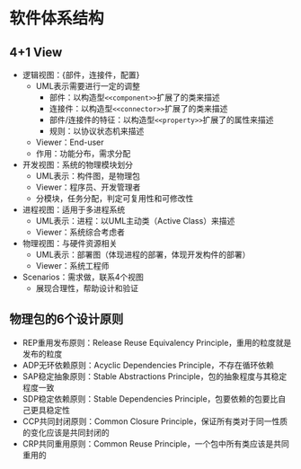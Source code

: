 # 软件体系结构
## 4+1 View
* 逻辑视图：{部件，连接件，配置}   
    * UML表示需要进行一定的调整
        * 部件：以构造型`<<component>>`扩展了的类来描述
        * 连接件：以构造型`<<connector>>`扩展了的类来描述
        * 部件/连接件的特征：以构造型`<<property>>`扩展了的属性来描述
        *  规则：以协议状态机来描述
    * Viewer：End-user
    * 作用：功能分布，需求分配
* 开发视图：系统的物理模块划分
    * UML表示：构件图，是物理包
    * Viewer：程序员、开发管理者
    * 分模块，任务分配，判定可复用性和可修改性
* 进程视图：适用于多进程系统
    * UML表示：进程：以UML主动类（Active Class）来描述
    * Viewer：系统综合考虑者
* 物理视图：与硬件资源相关
    * UML表示：部署图（体现进程的部署，体现开发构件的部署）
    * Viewer：系统工程师
* Scenarios：需求做，联系4个视图
    * 展现合理性，帮助设计和验证

## 物理包的6个设计原则
* REP重用发布原则：Release Reuse Equivalency Principle，重用的粒度就是发布的粒度
* ADP无环依赖原则：Acyclic Dependencies Principle，不存在循环依赖
* SAP稳定抽象原则：Stable Abstractions Principle，包的抽象程度与其稳定程度一致
* SDP稳定依赖原则：Stable Dependencies Principle，包要依赖的包要比自己更具稳定性
* CCP共同封闭原则：Common Closure Principle，保证所有类对于同一性质的变化应该是共同封闭的
* CRP共同重用原则：Common Reuse Principle，一个包中所有类应该是共同重用的